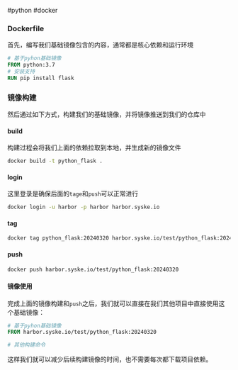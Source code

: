 #python #docker 
### Dockerfile

首先，编写我们基础镜像包含的内容，通常都是核心依赖和运行环境

```Dockerfile
# 基于pyhon基础镜像
FROM python:3.7
# 安装支持
RUN pip install flask
```


### 镜像构建

然后通过如下方式，构建我们的基础镜像，并将镜像推送到我们的仓库中

#### build

构建过程会将我们上面的依赖拉取到本地，并生成新的镜像文件

```sh
docker build -t python_flask .
```


#### login

这里登录是确保后面的`tage`和`push`可以正常进行

```sh
docker login -u harbor -p harbor harbor.syske.io
```

#### tag

```sh
docker tag python_flask:20240320 harbor.syske.io/test/python_flask:20240320
```


#### push

```sh
docker push harbor.syske.io/test/python_flask:20240320
```



#### 镜像使用

完成上面的镜像构建和`push`之后，我们就可以直接在我们其他项目中直接使用这个基础镜像：

```Dockerfile
# 基于pyhon基础镜像
FROM harbor.syske.io/test/python_flask:20240320

# 其他构建命令
```
这样我们就可以减少后续构建镜像的时间，也不需要每次都下载项目依赖。